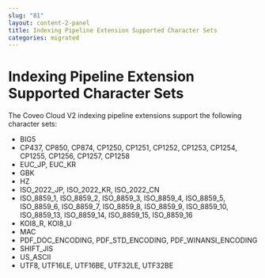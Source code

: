 ```yaml
---
slug: "81"
layout: content-2-panel
title: Indexing Pipeline Extension Supported Character Sets
categories: migrated
---
```


# Indexing Pipeline Extension Supported Character Sets

The Coveo Cloud V2 indexing pipeline extensions support the following character sets:

-   BIG5
-   CP437, CP850, CP874, CP1250, CP1251, CP1252, CP1253, CP1254, CP1255, CP1256, CP1257, CP1258
-   EUC\_JP, EUC\_KR
-   GBK
-   HZ
-   ISO\_2022\_JP, ISO\_2022\_KR, ISO\_2022\_CN
-   ISO\_8859\_1, ISO\_8859\_2, ISO\_8859\_3, ISO\_8859\_4, ISO\_8859\_5, ISO\_8859\_6, ISO\_8859\_7, ISO\_8859\_8, ISO\_8859\_9, ISO\_8859\_10, ISO\_8859\_13, ISO\_8859\_14, ISO\_8859\_15, ISO\_8859\_16
-   KOI8\_R, KOI8\_U
-   MAC
-   PDF\_DOC\_ENCODING, PDF\_STD\_ENCODING, PDF\_WINANSI\_ENCODING
-   SHIFT\_JIS
-   US\_ASCII
-   UTF8, UTF16LE, UTF16BE, UTF32LE, UTF32BE

